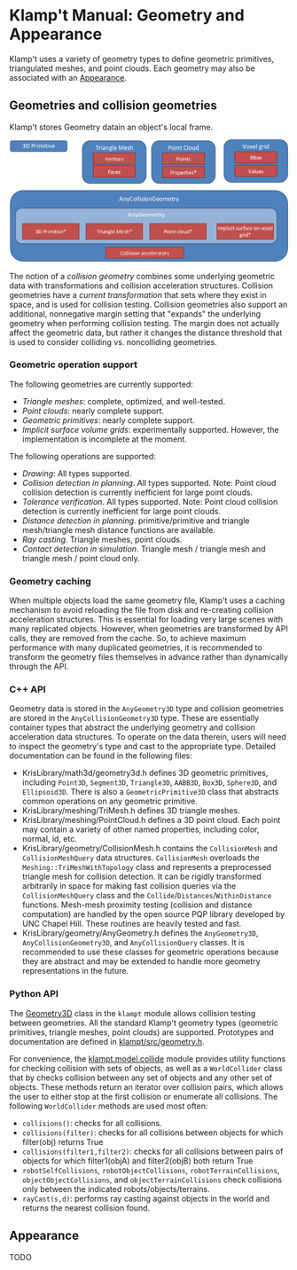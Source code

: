 # Klamp't Manual: Geometry and Appearance

Klamp't uses a variety of geometry types to define geometric primitives, triangulated meshes, and point clouds.  Each geometry may also be associated with an [Appearance](#appearance).

## Geometries and collision geometries
Klamp't stores Geometry datain an object's local frame.

![Illustration of concepts](images/concepts-geometry.png)

The notion of a _collision geometry_ combines some underlying geometric data with transformations and collision acceleration structures. Collision geometries have a _current transformation_ that sets where they exist in space, and is used for collision testing. Collision geometries also support an additional, nonnegative margin setting that &quot;expands&quot; the underlying geometry when performing collision testing.  The margin does not actually affect the geometric data, but rather it changes the distance threshold that is used to consider colliding vs. noncolliding geometries.

### Geometric operation support

The following geometries are currently supported:
- _Triangle meshes_: complete, optimized, and well-tested.
- _Point clouds_: nearly complete support.
- _Geometric primitives_: nearly complete support. 
- _Implicit surface volume grids_: experimentally supported.  However, the implementation is incomplete at the moment.

The following operations are supported:
- _Drawing_: All types supported.
- _Collision detection in planning_. All types supported. Note: Point cloud collision detection is currently inefficient for large point clouds.
- _Tolerance verification_. All types supported. Note: Point cloud collision detection is currently inefficient for large point clouds.
- _Distance detection in planning_.  primitive/primitive and triangle mesh/triangle mesh distance functions are available.
- _Ray casting_. Triangle meshes, point clouds.
- _Contact detection in simulation_. Triangle mesh / triangle mesh and triangle mesh / point cloud only.


### Geometry caching

When multiple objects load the same geometry file, Klamp't uses a caching mechanism to avoid reloading the file from disk and re-creating collision acceleration structures. This is essential for loading very large scenes with many replicated objects. However, when geometries are transformed by API calls, they are removed from the cache. So, to achieve maximum performance with many duplicated geometries, it is recommended to transform the geometry files themselves in advance rather than dynamically through the API.

### C++ API

Geometry data is stored in the `AnyGeometry3D` type and collision geometries are stored in the `AnyCollisionGeometry3D` type. These are essentially container types that abstract the underlying geometry and collision acceleration data structures. To operate on the data therein, users will need to inspect the geometry's type and cast to the appropriate type. Detailed documentation can be found in the following files:

- KrisLibrary/math3d/geometry3d.h defines 3D geometric primitives, including `Point3D`, `Segment3D`, `Triangle3D`, `AABB3D`, `Box3D`, `Sphere3D`, and `Ellipsoid3D`.  There is also a `GeometricPrimitive3D` class that abstracts common operations on any geometric primitive.
- KrisLibrary/meshing/TriMesh.h defines 3D triangle meshes.
- KrisLibrary/meshing/PointCloud.h defines a 3D point cloud. Each point may contain a variety of other named properties, including color, normal, id, etc.
- KrisLibrary/geometry/CollisionMesh.h contains the `CollisionMesh` and `CollisionMeshQuery` data structures. `CollisionMesh` overloads the `Meshing::TriMeshWithTopology` class and represents a preprocessed triangle mesh for collision detection. It can be rigidly transformed arbitrarily in space for making fast collision queries via the `CollisionMeshQuery` class and the `Collide`/`Distances`/`WithinDistance` functions. Mesh-mesh proximity testing (collision and distance computation) are handled by the open source PQP library developed by UNC Chapel Hill. These routines are heavily tested and fast.
- KrisLibrary/geometry/AnyGeometry.h defines the `AnyGeometry3D`, `AnyCollisionGeometry3D`, and `AnyCollisionQuery` classes.  It is recommended to use these classes for geometric operations because they are abstract and may be extended to handle more geometry representations in the future.

### Python API

The [Geometry3D](http://motion.pratt.duke.edu/klampt/pyklampt_docs/classklampt_1_1robotsim_1_1Geometry3D.html) class in the `klampt` module allows collision testing between geometries.  All the standard Klamp't geometry types (geometric primitives, triangle meshes, point clouds) are supported. Prototypes and documentation are defined in [klampt/src/geometry.h](../Python/klampt/src/geometry.h).

For convenience, the [klampt.model.collide](http://motion.pratt.duke.edu/klampt/pyklampt_docs/namespaceklampt_1_1model_1_1collide.html) module provides utility functions for checking collision with sets of objects, as well as a `WorldCollider` class that by checks collision between any set of objects and any other set of objects. These methods return an iterator over collision pairs, which allows the user to either stop at the first collision or enumerate all collisions. The following `WorldCollider` methods are used most often:

- `collisions()`: checks for all collisions.
- `collisions(filter)`: checks for all collisions between objects for which filter(obj) returns True
- `collisions(filter1,filter2)`: checks for all collisions between pairs of objects for which filter1(objA) and filter2(objB) both return True
- `robotSelfCollisions`, `robotObjectCollisions`, `robotTerrainCollisions`, `objectObjectCollisions`, and `objectTerrainCollisions` check collisions only between the indicated robots/objects/terrains.
- `rayCast(s,d)`: performs ray casting against objects in the world and returns the nearest collision found.


## Appearance

TODO